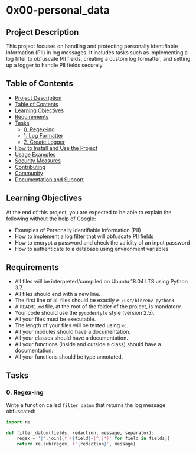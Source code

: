 # 0x00-personal_data

## Project Description
This project focuses on handling and protecting personally identifiable information (PII) in log messages. It includes tasks such as implementing a log filter to obfuscate PII fields, creating a custom log formatter, and setting up a logger to handle PII fields securely.

## Table of Contents
- [Project Description](#project-description)
- [Table of Contents](#table-of-contents)
- [Learning Objectives](#learning-objectives)
- [Requirements](#requirements)
- [Tasks](#tasks)
  - [0. Regex-ing](#0-regex-ing)
  - [1. Log Formatter](#1-log-formatter)
  - [2. Create Logger](#2-create-logger)
- [How to Install and Use the Project](#how-to-install-and-use-the-project)
- [Usage Examples](#usage-examples)
- [Security Measures](#security-measures)
- [Contributing](#contributing)
- [Community](#community)
- [Documentation and Support](#documentation-and-support)

## Learning Objectives
At the end of this project, you are expected to be able to explain the following without the help of Google:
- Examples of Personally Identifiable Information (PII)
- How to implement a log filter that will obfuscate PII fields
- How to encrypt a password and check the validity of an input password
- How to authenticate to a database using environment variables

## Requirements
- All files will be interpreted/compiled on Ubuntu 18.04 LTS using Python 3.7.
- All files should end with a new line.
- The first line of all files should be exactly `#!/usr/bin/env python3`.
- A `README.md` file, at the root of the folder of the project, is mandatory.
- Your code should use the `pycodestyle` style (version 2.5).
- All your files must be executable.
- The length of your files will be tested using `wc`.
- All your modules should have a documentation.
- All your classes should have a documentation.
- All your functions (inside and outside a class) should have a documentation.
- All your functions should be type annotated.

## Tasks

### 0. Regex-ing
Write a function called `filter_datum` that returns the log message obfuscated:
```python
import re

def filter_datum(fields, redaction, message, separator):
    regex = '|'.join([f'({field}=[^;]*)' for field in fields])
    return re.sub(regex, f'{redaction}', message)
